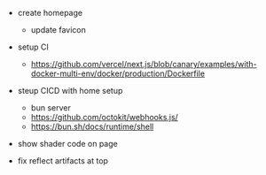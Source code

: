 * create homepage
  * update favicon

* setup CI
  * https://github.com/vercel/next.js/blob/canary/examples/with-docker-multi-env/docker/production/Dockerfile

* steup CICD with home setup
  * bun server
  * https://github.com/octokit/webhooks.js/
  * https://bun.sh/docs/runtime/shell





* show shader code on page

* fix reflect artifacts at top